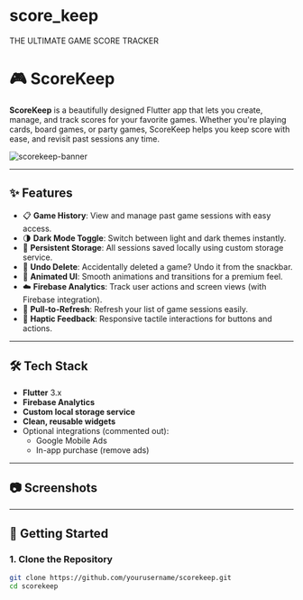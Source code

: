 # score_keep

THE ULTIMATE GAME SCORE TRACKER

# 🎮 ScoreKeep

**ScoreKeep** is a beautifully designed Flutter app that lets you create, manage, and track scores for your favorite games. Whether you're playing cards, board games, or party games, ScoreKeep helps you keep score with ease, and revisit past sessions any time.

![scorekeep-banner](banner_placeholder.png) <!-- Optional banner image -->

---

## ✨ Features

- 📋 **Game History**: View and manage past game sessions with easy access.
- 🌗 **Dark Mode Toggle**: Switch between light and dark themes instantly.
- 🧠 **Persistent Storage**: All sessions saved locally using custom storage service.
- 🔁 **Undo Delete**: Accidentally deleted a game? Undo it from the snackbar.
- 🎉 **Animated UI**: Smooth animations and transitions for a premium feel.
- ☁️ **Firebase Analytics**: Track user actions and screen views (with Firebase integration).
- 🔄 **Pull-to-Refresh**: Refresh your list of game sessions easily.
- 📱 **Haptic Feedback**: Responsive tactile interactions for buttons and actions.

---

## 🛠 Tech Stack

- **Flutter** 3.x
- **Firebase Analytics**
- **Custom local storage service**
- **Clean, reusable widgets**
- Optional integrations (commented out):
  - Google Mobile Ads
  - In-app purchase (remove ads)

---

## 📷 Screenshots


---

## 🚀 Getting Started

### 1. Clone the Repository

```bash
git clone https://github.com/yourusername/scorekeep.git
cd scorekeep

